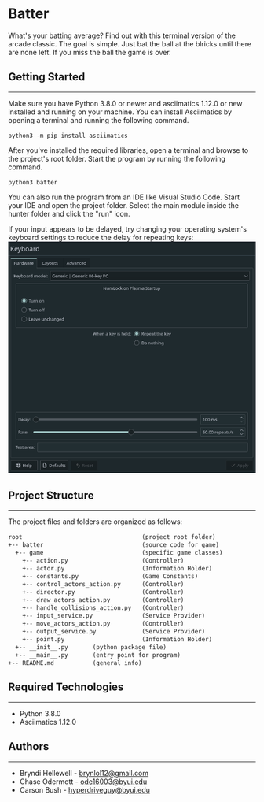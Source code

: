 # Batter
What's your batting average? Find out with this terminal version of the arcade 
classic. The goal is simple. Just bat the ball at the blricks until there are 
none left. If you miss the ball the game is over.

## Getting Started
---
Make sure you have Python 3.8.0 or newer and asciimatics 1.12.0 or new installed 
and running on your machine. You can install Asciimatics by opening a terminal 
and running the following command.
```
python3 -m pip install asciimatics
```
After you've installed the required libraries, open a terminal and browse to the 
project's root folder. Start the program by running the following command.
```
python3 batter 
```
You can also run the program from an IDE like Visual Studio Code. Start your IDE 
and open the project folder. Select the main module inside the hunter folder and 
click the "run" icon.

If your input appears to be delayed, try changing your operating system's keyboard settings to reduce the delay for repeating keys:
![Example in KDE](readme_content/input_delay_in_os.png)

## Project Structure
---
The project files and folders are organized as follows:
```
root                                  (project root folder)
+-- batter                            (source code for game)
  +-- game                            (specific game classes)
    +-- action.py                     (Controller)
    +-- actor.py                      (Information Holder)
    +-- constants.py                  (Game Constants)
    +-- control_actors_action.py      (Controller)
    +-- director.py                   (Controller)
    +-- draw_actors_action.py         (Controller)
    +-- handle_collisions_action.py   (Controller)
    +-- input_service.py              (Service Provider)
    +-- move_actors_action.py         (Controller)
    +-- output_service.py             (Service Provider)
    +-- point.py                      (Information Holder)
  +-- __init__.py       (python package file)
  +-- __main__.py       (entry point for program)
+-- README.md           (general info)
```

## Required Technologies
---
* Python 3.8.0
* Asciimatics 1.12.0

## Authors
---
* Bryndi Hellewell - brynlol12@gmail.com
* Chase Odermott - ode16003@byui.edu
* Carson Bush - hyperdriveguy@byui.edu